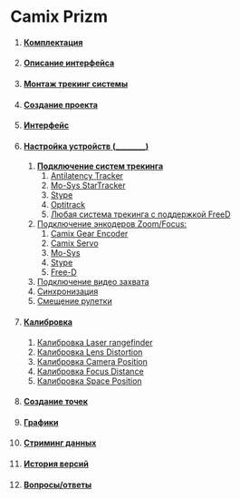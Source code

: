 # Camix Prizm

1. #### [Комплектация](prizm/komplektaciya.md)
2. #### [Описание интерфейса](prizm/opisanie-interfeisa.md)
3. #### [Монтаж трекинг системы](prizm/montazh-treking-sistemy.md)
4. #### [Создание проекта](prizm/sozdanie-proekta.md)
5. #### [Интерфейс](prizm/interfeis.md)
6. #### [Настройка устройств (\_\_\_\_\_\_\_\_)](prizm/nastroika-ustroistv/)
   1. [**Подключение систем трекинга**](prizm/nastroika-ustroistv/podklyuchenie-sistem-trekinga/)
      1. [Antilatency Tracker](prizm/nastroika-ustroistv/podklyuchenie-sistem-trekinga/antilatency-tracker.md)
      2. [Mo-Sys StarTracker](prizm/nastroika-ustroistv/podklyuchenie-sistem-trekinga/mo-sys-startracker.md)
      3. [Stype](prizm/nastroika-ustroistv/podklyuchenie-sistem-trekinga/stype.md)
      4. [Optitrack](prizm/nastroika-ustroistv/podklyuchenie-sistem-trekinga/optitrack.md)
      5. [Любая система трекинга с поддержкой FreeD](prizm/nastroika-ustroistv/podklyuchenie-sistem-trekinga/free-d-lyubyi-trekingovye-sistemy-peredayushie-dannye-po-protokolu-free-d.md)
   2. [Подключение энкодеров Zoom/Focus:](prizm/nastroika-ustroistv/podklyuchenie-enkoderov-zoom-focus/)
      1. [Camix Gear Encoder](prizm/nastroika-ustroistv/podklyuchenie-enkoderov-zoom-focus/camix-gear-encoder.md)
      2. [Camix Servo](prizm/nastroika-ustroistv/podklyuchenie-enkoderov-zoom-focus/camix-servo.md)
      3. [Mo-Sys](prizm/nastroika-ustroistv/podklyuchenie-enkoderov-zoom-focus/mo-sys.md)
      4. [Stype](prizm/nastroika-ustroistv/podklyuchenie-enkoderov-zoom-focus/stype.md)
      5. [Free-D](prizm/nastroika-ustroistv/podklyuchenie-enkoderov-zoom-focus/free-d.md)
   3. [Подключение видео захвата](prizm/nastroika-ustroistv/podklyuchenie-video-zakhvata.md)
   4. [Синхронизация](prizm/nastroika-ustroistv/sinkhronizaciya.md)
   5. [Смещение рулетки](prizm/nastroika-ustroistv/smeshenie-ruletki.md)
7. #### [Калибровка](prizm/kalibrovka/)
   1. [Калибровка Laser rangefinder](prizm/kalibrovka/kalibrovka-laser-rangefinder.md)
   2. [Калибровка Lens Distortion](prizm/kalibrovka/kalibrovka-lens-distortion.md)
   3. [Калибровка Camera Position](prizm/kalibrovka/kalibrovka-camera-position.md)
   4. [Калибровка Focus Distance](prizm/kalibrovka/kalibrovka-focus-distance.md)
   5. [Калибровка Space Position](prizm/kalibrovka/kalibrovka-space-position.md)
8. #### [Создание точек](prizm/sozdanie-tochek/)
9. #### [Графики](prizm/grafiki.md)
10. #### [Стриминг данных](prizm/striming-dannykh.md)
11. #### [История версий](prizm/istoriya-versii.md)
12. #### [Вопросы/ответы](prizm/voprosy-otvety.md)

